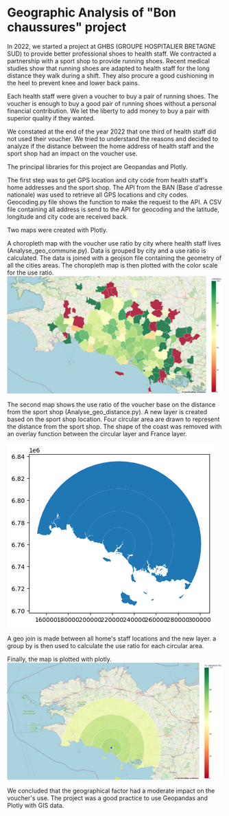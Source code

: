 # Geographic Analysis of "Bon chaussures" project

In 2022, we started a project at GHBS (GROUPE HOSPITALIER BRETAGNE SUD) to provide better professional shoes to health staff.
We contracted a partnership with a sport shop to provide running shoes. 
Recent medical studies show that running shoes are adapted to health staff for the long distance they walk during a shift.
They also procure a good cushioning in the heel to prevent knee and lower back pains.

Each health staff were given a voucher to buy a pair of running shoes. 
The voucher is enough to buy a good pair of running shoes without a personal financial contribution.
We let the liberty to add money to buy a pair with superior quality if they wanted.

We constated at the end of the year 2022 that one third of health staff did not used their voucher.
We tried to understand the reasons and decided to analyze if the distance between the home address of health staff and the sport shop had an impact on the voucher use.

The principal libraries for this project are Geopandas and Plotly. 

The first step was to get GPS location and city code from health staff's home addresses and the sport shop. 
The API from the BAN (Base d'adresse nationale) was used to retrieve all GPS locations and city codes. 
Geocoding.py file shows the function to make the request to the API. 
A CSV file containing all address is send to the API for geocoding and the latitude, longitude and city code are received back.

Two maps were created with Plotly.

A choropleth map with the voucher use ratio by city where health staff lives (Analyse_geo_commune.py).
Data is grouped by city and a use ratio is calculated.
The data is joined with a geojson file containing the geometry of all the cities areas.
The choropleth map is then plotted with the color scale for the use ratio.
![My Image](choropleth_com.png)

The second map shows the use ratio of the voucher base on the distance from the sport shop (Analyse_geo_distance.py).
A new layer is created based on the sport shop location. Four circular area are drawn to represent the distance from the sport shop.
The shape of the coast was removed with an overlay function between the circular layer and France layer.

![My Image](circular_aera.png)

A geo join is made between all home's staff locations and the new layer.
a group by is then used to calculate the use ratio for each circular area.

Finally, the map is plotted with plotly.
![My Image](choropleth_distance.png)


We concluded that the geographical factor had a moderate impact on the voucher's use.
The project was a good practice to use Geopandas and Plotly with GIS data.








